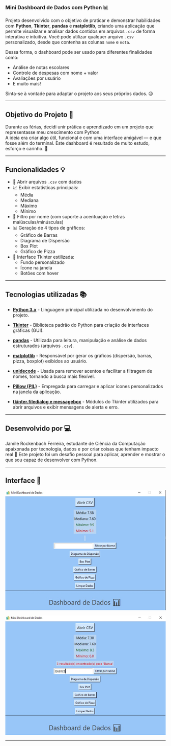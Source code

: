 ### Mini Dashboard de Dados com Python 📊

Projeto desenvolvido com o objetivo de praticar e demonstrar habilidades com **Python**, **Tkinter**, **pandas** e **matplotlib**, criando uma aplicação que permite visualizar e analisar dados contidos em arquivos `.csv` de forma interativa e intuitiva.
Você pode utilizar qualquer arquivo `.csv` personalizado, desde que contenha as colunas `nome` e `nota`.  

Dessa forma, o dashboard pode ser usado para diferentes finalidades como:
- Análise de notas escolares
- Controle de despesas com nome + valor
- Avaliações por usuário
- E muito mais!

Sinta-se à vontade para adaptar o projeto aos seus próprios dados. 😉

---

## Objetivo do Projeto 🎯

Durante as férias, decidi unir prática e aprendizado em um projeto que representasse meu crescimento com Python.  
A ideia era criar algo útil, funcional e com uma interface amigável — e que fosse além do terminal.
Este dashboard é resultado de muito estudo, esforço e carinho. 💙

---

## Funcionalidades 💡

- 📂 Abrir arquivos `.csv` com dados
- 📈 Exibir estatísticas principais:
  - Média
  - Mediana
  - Máximo
  - Mínimo
- 🎯 Filtro por nome (com suporte a acentuação e letras maiúsculas/minúsculas)
- 📊 Geração de 4 tipos de gráficos:
  - Gráfico de Barras
  - Diagrama de Dispersão
  - Box Plot
  - Gráfico de Pizza
- 🎨 Interface Tkinter estilizada:
  - Fundo personalizado
  - Ícone na janela
  - Botões com hover

---

## Tecnologias utilizadas 📚

- **[Python 3.x](https://www.python.org/)** - Linguagem principal utilizada no desenvolvimento do projeto.

- **[Tkinter](https://docs.python.org/3/library/tkinter.html)** - Biblioteca padrão do Python para criação de interfaces gráficas (GUI).

- **[pandas](https://pandas.pydata.org/)** - Utilizada para leitura, manipulação e análise de dados estruturados (arquivos `.csv`).

- **[matplotlib](https://matplotlib.org/)** - Responsável por gerar os gráficos (dispersão, barras, pizza, boxplot) exibidos ao usuário.

- **[unidecode](https://pypi.org/project/Unidecode/)** - Usada para remover acentos e facilitar a filtragem de nomes, tornando a busca mais flexível.

- **[Pillow (PIL)](https://python-pillow.org/)** - Empregada para carregar e aplicar ícones personalizados na janela da aplicação.

- **[tkinter.filedialog e messagebox](https://docs.python.org/3/library/dialog.html)** - Módulos do Tkinter utilizados para abrir arquivos e exibir mensagens de alerta e erro.

---

## Desenvolvido por 💻

Jamile Rockenbach Ferreira, estudante de Ciência da Computação apaixonada por tecnologia, dados e por criar coisas que tenham impacto real 💜
Este projeto foi um desafio pessoal para aplicar, aprender e mostrar o que sou capaz de desenvolver com Python.

---

## Interface 🧮

![Imagem do dashboard](assets/inicio.jpeg)

![Imagem do dashboard funcional](assets/funcional.jpeg)

---